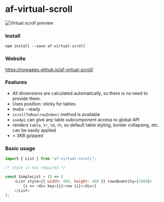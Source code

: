 # af-virtual-scroll

![Virtual scroll preview](https://nowaalex.github.io/af-virtual-scroll/preview.gif)

### Install
`npm install --save af-virtual-scroll`

### Website
https://nowaalex.github.io/af-virtual-scroll/

### Features
* All dimensions are calculated automatically, so there is no need to provide them.
* Uses position: sticky for tables
* mobx - ready
* `scrollToRow(rowIndex)` method is available
* `useApi` can give any table subcomponent access to global API
* renders `table`, `tr`, `td`, `th`, so default table styling, border collapsing, etc. can be easily applied
* < 3KB gzipped

### Basic usage
```javascript
import { List } from "af-virtual-scroll";

/* style is not required */

const SimpleList = () => (
    <List style={{ width: 400, height: 400 }} rowsQuantity={1000}>
        {i => <div key={i}>row {i}</div>}
    </List>
);
```